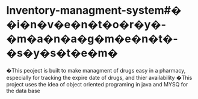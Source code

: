 # Inventory-managment-system#� �i�n�v�e�n�t�o�r�y�-�m�a�n�a�g�m�e�n�t�-�s�y�s�t�e�m�
�This peoject is built to make managment of drugs easy in a pharmacy, especially for tracking the expire date of drugs, and thier availability 
�This project uses the idea of object oriented programing in java and MYSQ for the data base
